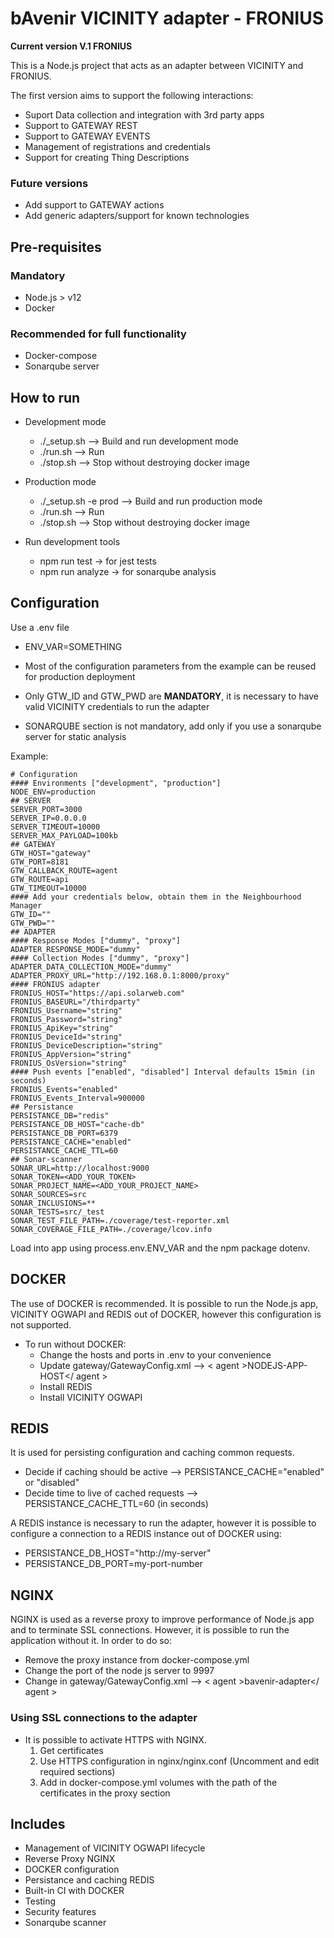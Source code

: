 # bAvenir VICINITY adapter - FRONIUS

**Current version V.1 FRONIUS**

This is a Node.js project that acts as an adapter between VICINITY and FRONIUS.

The first version aims to support the following interactions:

* Suport Data collection and integration with 3rd party apps
* Support to GATEWAY REST
* Support to GATEWAY EVENTS
* Management of registrations and credentials
* Support for creating Thing Descriptions

### Future versions

* Add support to GATEWAY actions
* Add generic adapters/support for known technologies

## Pre-requisites

### Mandatory 

* Node.js > v12
* Docker

### Recommended for full functionality

* Docker-compose
* Sonarqube server

## How to run

* Development mode
    * ./_setup.sh --> Build and run development mode
    * ./run.sh --> Run
    * ./stop.sh --> Stop without destroying docker image

* Production mode
    * ./_setup.sh -e prod --> Build and run production mode
    * ./run.sh --> Run
    * ./stop.sh --> Stop without destroying docker image
  
* Run development tools
    * npm run test -> for jest tests
    * npm run analyze -> for sonarqube analysis 

## Configuration

Use a .env file

* ENV_VAR=SOMETHING

* Most of the configuration parameters from the example can be reused for production deployment

* Only GTW_ID and GTW_PWD are **MANDATORY**, it is necessary to have valid VICINITY credentials to run the adapter

* SONARQUBE section is not mandatory, add only if you use a sonarqube server for static analysis

Example:

    # Configuration
    #### Environments ["development", "production"]
    NODE_ENV=production
    ## SERVER
    SERVER_PORT=3000
    SERVER_IP=0.0.0.0
    SERVER_TIMEOUT=10000
    SERVER_MAX_PAYLOAD=100kb
    ## GATEWAY
    GTW_HOST="gateway"
    GTW_PORT=8181
    GTW_CALLBACK_ROUTE=agent
    GTW_ROUTE=api
    GTW_TIMEOUT=10000
    #### Add your credentials below, obtain them in the Neighbourhood Manager
    GTW_ID=""
    GTW_PWD=""
    ## ADAPTER
    #### Response Modes ["dummy", "proxy"]
    ADAPTER_RESPONSE_MODE="dummy"
    #### Collection Modes ["dummy", "proxy"]
    ADAPTER_DATA_COLLECTION_MODE="dummy"
    ADAPTER_PROXY_URL="http://192.168.0.1:8000/proxy"
    #### FRONIUS adapter
    FRONIUS_HOST="https://api.solarweb.com"
    FRONIUS_BASEURL="/thirdparty"
    FRONIUS_Username="string"
    FRONIUS_Password="string"
    FRONIUS_ApiKey="string"
    FRONIUS_DeviceId="string"
    FRONIUS_DeviceDescription="string"
    FRONIUS_AppVersion="string"
    FRONIUS_OsVersion="string"
    #### Push events ["enabled", "disabled"] Interval defaults 15min (in seconds)
    FRONIUS_Events="enabled"
    FRONIUS_Events_Interval=900000
    ## Persistance
    PERSISTANCE_DB="redis"
    PERSISTANCE_DB_HOST="cache-db"
    PERSISTANCE_DB_PORT=6379
    PERSISTANCE_CACHE="enabled"
    PERSISTANCE_CACHE_TTL=60
    ## Sonar-scanner
    SONAR_URL=http://localhost:9000
    SONAR_TOKEN=<ADD_YOUR_TOKEN>
    SONAR_PROJECT_NAME=<ADD_YOUR_PROJECT_NAME>
    SONAR_SOURCES=src
    SONAR_INCLUSIONS=**
    SONAR_TESTS=src/_test
    SONAR_TEST_FILE_PATH=./coverage/test-reporter.xml
    SONAR_COVERAGE_FILE_PATH=./coverage/lcov.info

Load into app using process.env.ENV_VAR and the npm package dotenv.

## DOCKER

The use of DOCKER is recommended. It is possible to run the Node.js app, VICINITY OGWAPI and REDIS out of DOCKER, however this configuration is not supported. 

* To run without DOCKER:
    * Change the hosts and ports in .env to your convenience
    * Update gateway/GatewayConfig.xml --> < agent >NODEJS-APP-HOST</ agent >
    * Install REDIS
    * Install VICINITY OGWAPI

## REDIS

It is used for persisting configuration and caching common requests.

* Decide if caching should be active --> PERSISTANCE_CACHE="enabled" or "disabled"
* Decide time to live of cached requests --> PERSISTANCE_CACHE_TTL=60 (in seconds)

A REDIS instance is necessary to run the adapter, however it is possible to configure a connection to a REDIS instance out of DOCKER using:

* PERSISTANCE_DB_HOST="http://my-server" 
* PERSISTANCE_DB_PORT=my-port-number

## NGINX

NGINX is used as a reverse proxy to improve performance of Node.js app and to terminate SSL connections. However, it is possible to run the application without it. In order to do so: 

* Remove the proxy instance from docker-compose.yml 
* Change the port of the node js server to 9997
* Change in gateway/GatewayConfig.xml --> < agent >bavenir-adapter</ agent >

### Using SSL connections to the adapter

* It is possible to activate HTTPS with NGINX.
    1. Get certificates
    2.  Use HTTPS configuration in nginx/nginx.conf (Uncomment and edit required sections)
    3. Add in docker-compose.yml volumes with the path of the certificates in the proxy section

## Includes

* Management of VICINITY OGWAPI lifecycle
* Reverse Proxy NGINX
* DOCKER configuration
* Persistance and caching REDIS
* Built-in CI with DOCKER
* Testing
* Security features 
* Sonarqube scanner